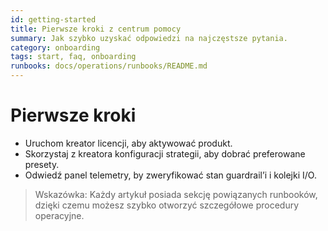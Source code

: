 ```yaml
---
id: getting-started
title: Pierwsze kroki z centrum pomocy
summary: Jak szybko uzyskać odpowiedzi na najczęstsze pytania.
category: onboarding
tags: start, faq, onboarding
runbooks: docs/operations/runbooks/README.md
---
```

# Pierwsze kroki
- Uruchom kreator licencji, aby aktywować produkt.
- Skorzystaj z kreatora konfiguracji strategii, aby dobrać preferowane presety.
- Odwiedź panel telemetry, by zweryfikować stan guardrail’i i kolejki I/O.

> Wskazówka: Każdy artykuł posiada sekcję powiązanych runbooków, dzięki czemu możesz szybko otworzyć szczegółowe procedury operacyjne.
